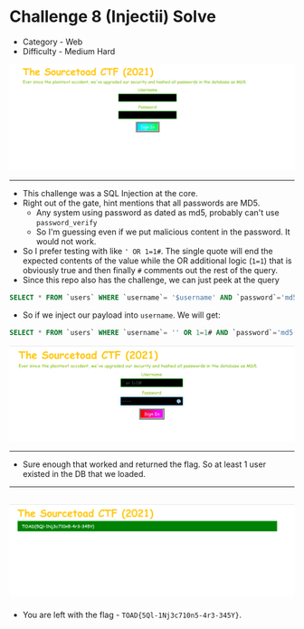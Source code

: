 # Challenge 8 (Injectii) Solve

* Category - Web
* Difficulty - Medium Hard

![](challenge-8.png)

---

* This challenge was a SQL Injection at the core.
* Right out of the gate, hint mentions that all passwords are MD5.
  * Any system using password as dated as md5, probably can't use `password_verify`
  * So I'm guessing even if we put malicious content in the password. It would not work.
* So I prefer testing with like `' OR 1=1#`. The single quote will end the expected contents of the value while the OR
additional logic (`1=1`) that is obviously true and then finally `#` comments out the rest of the query.
* Since this repo also has the challenge, we can just peek at the query

```sql
SELECT * FROM `users` WHERE `username`= '$username' AND `password`='md5($password)'
```

* So if we inject our payload into `username`. We will get:

```sql
SELECT * FROM `users` WHERE `username`= '' OR 1=1# AND `password`='md5(random)'
```

![](challenge-8-solve.png)

---
 * Sure enough that worked and returned the flag. So at least 1 user existed in the DB that we loaded.

---
![](challenge-8-flag.png)
---
* You are left with the flag - `TOAD{5Ql-1Nj3c710n5-4r3-345Y}`.